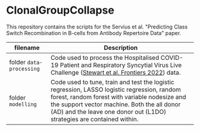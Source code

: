 # ClonalGroupCollapse

This repository contains the scripts for the Servius et al. "Predicting Class Switch Recombination in B-cells from Antibody Repertoire Data" paper.

| filename | Description | 
|----------|-------------|
| folder `data-processing` | Code used to process the Hospitalised COVID-19 Patient and Respiratory Syncytial Virus Live Challenge ([Stewart et al. Frontiers 2022](https://doi.org/10.3389/fimmu.2022.807104)) data. |
| folder `modelling` | Code used to tune, train and test the logistic regression, LASSO logistic regression, random forest, random forest with variable nodesize and the support vector machine. Both the all donor (AD) and the leave one donor out (L1DO) strategies are contained within. |

